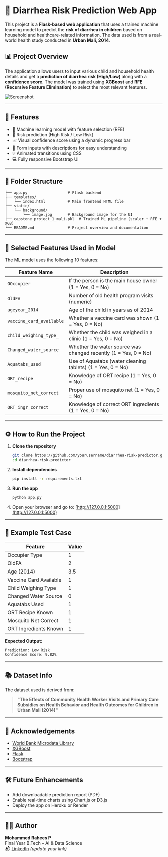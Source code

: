 # 🧪 Diarrhea Risk Prediction Web App

This project is a **Flask-based web application** that uses a trained machine learning model to predict the **risk of diarrhea in children** based on household and healthcare-related information. The data used is from a real-world health study conducted in **Urban Mali, 2014**.

## 📊 Project Overview

The application allows users to input various child and household health details and get a **prediction of diarrhea risk (High/Low)** along with a **confidence score**. The model was trained using **XGBoost** and **RFE (Recursive Feature Elimination)** to select the most relevant features.

![Screenshot](static/background/screenshot.png)

---

## 🚀 Features

- 🧠 Machine learning model with feature selection (RFE)
- 🎯 Risk prediction (High Risk / Low Risk)
- 📈 Visual confidence score using a dynamic progress bar
- 📄 Form inputs with descriptions for easy understanding
- 💡 Animated transitions using CSS
- 💻 Fully responsive Bootstrap UI

---

## 📁 Folder Structure

```
├── app.py                  # Flask backend
├── templates/
│   └── index.html          # Main frontend HTML file
├── static/
│   └── background/
│       └── image.jpg       # Background image for the UI
├── capstone_project_1_mali.pkl  # Trained ML pipeline (scaler + RFE + XGB)
└── README.md               # Project overview and documentation
```

---

## 🧠 Selected Features Used in Model

The ML model uses the following 10 features:

| Feature Name              | Description |
|--------------------------|-------------|
| `OOccupier`              | If the person is the main house owner (1 = Yes, 0 = No) |
| `OldFA`                  | Number of old health program visits (numeric) |
| `ageyear_2014`           | Age of the child in years as of 2014 |
| `vaccine_card_available` | Whether a vaccine card was shown (1 = Yes, 0 = No) |
| `child_weighing_type_`   | Whether the child was weighed in a clinic (1 = Yes, 0 = No) |
| `Changed_water_source`   | Whether the water source was changed recently (1 = Yes, 0 = No) |
| `Aquatabs_used`          | Use of Aquatabs (water cleaning tablets) (1 = Yes, 0 = No) |
| `ORT_recipe`             | Knowledge of ORT recipe (1 = Yes, 0 = No) |
| `mosquito_net_correct`   | Proper use of mosquito net (1 = Yes, 0 = No) |
| `ORT_ingr_correct`       | Knowledge of correct ORT ingredients (1 = Yes, 0 = No) |

---

## ⚙️ How to Run the Project

1. **Clone the repository**

   ```bash
   git clone https://github.com/yourusername/diarrhea-risk-predictor.git
   cd diarrhea-risk-predictor
   ```

2. **Install dependencies**

   ```bash
   pip install -r requirements.txt
   ```

3. **Run the app**

   ```bash
   python app.py
   ```

4. Open your browser and go to: [http://127.0.0.1:5000](http://127.0.0.1:5000)

---

## 🧪 Example Test Case

| Feature                   | Value |
|---------------------------|-------|
| Occupier Type             | 1     |
| OldFA                     | 2     |
| Age (2014)                | 3.5   |
| Vaccine Card Available    | 1     |
| Child Weighing Type       | 1     |
| Changed Water Source      | 0     |
| Aquatabs Used             | 1     |
| ORT Recipe Known          | 1     |
| Mosquito Net Correct      | 1     |
| ORT Ingredients Known     | 1     |

**Expected Output:**
```
Prediction: Low Risk
Confidence Score: 9.82%
```

---

## 📚 Dataset Info

The dataset used is derived from:
> **"The Effects of Community Health Worker Visits and Primary Care Subsidies on Health Behavior and Health Outcomes for Children in Urban Mali (2014)"**

---

## 🤝 Acknowledgements

- [World Bank Microdata Library](https://microdata.worldbank.org/)
- [XGBoost](https://xgboost.readthedocs.io/)
- [Flask](https://flask.palletsprojects.com/)
- [Bootstrap](https://getbootstrap.com/)

---

## 🛠️ Future Enhancements

- Add downloadable prediction report (PDF)
- Enable real-time charts using Chart.js or D3.js
- Deploy the app on Heroku or Render

---

## 🧑‍💻 Author

**Mohammed Rahees P**  
Final Year B.Tech – AI & Data Science  
📬 [LinkedIn](https://www.linkedin.com) *(update your link)*

